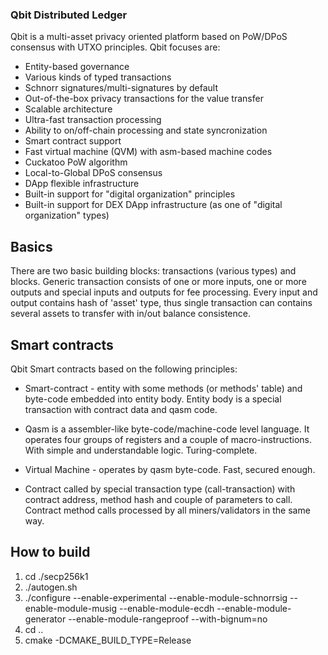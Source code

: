 ### Qbit Distributed Ledger

Qbit is a multi-asset privacy oriented platform based on PoW/DPoS consensus with UTXO principles. Qbit focuses are:

- Entity-based governance
- Various kinds of typed transactions
- Schnorr signatures/multi-signatures by default
- Out-of-the-box privacy transactions for the value transfer
- Scalable architecture
- Ultra-fast transaction processing
- Ability to on/off-chain processing and state syncronization
- Smart contract support
- Fast virtual machine (QVM) with asm-based machine codes
- Cuckatoo PoW algorithm
- Local-to-Global DPoS consensus
- DApp flexible infrastructure
- Built-in support for "digital organization" principles
- Built-in support for DEX DApp infrastructure (as one of "digital organization" types)

## Basics

There are two basic building blocks: transactions (various types) and blocks. Generic transaction consists of one or more inputs, one or more outputs and special inputs and outputs for fee processing. Every input and output contains hash of 'asset' type, thus single transaction can contains several assets to transfer with in/out balance consistence. 

## Smart contracts

Qbit Smart contracts based on the following principles:

- Smart-contract - entity with some methods (or methods' table) and byte-code embedded into entity body. Entity body is a special transaction with contract data and qasm code.

- Qasm is a assembler-like byte-code/machine-code level language. It operates four groups of registers and a couple of macro-instructions. With simple and understandable logic. Turing-complete.

- Virtual Machine - operates by qasm byte-code. Fast, secured enough. 

- Contract called by special transaction type (call-transaction) with contract address, method hash and couple of parameters to call. Contract method calls processed by all miners/validators in the same way.

## How to build

1. cd ./secp256k1
2. ./autogen.sh
3. ./configure --enable-experimental --enable-module-schnorrsig --enable-module-musig --enable-module-ecdh --enable-module-generator --enable-module-rangeproof --with-bignum=no
4. cd ..
5. cmake -DCMAKE_BUILD_TYPE=Release
